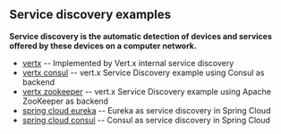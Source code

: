 ## Service discovery examples 

**Service discovery is the automatic detection of devices and services offered by these devices on a computer network.**

- [vertx](vertx-core/) -- Implemented by Vert.x internal service discovery
- [vertx consul](vertx-consul/) -- vert.x Service Discovery example using Consul as backend
- [vertx zookeeper](vertx-zk/) -- vert.x Service Discovery example using Apache ZooKeeper as backend
- [spring cloud eureka](spring-boot-eureka/) -- Eureka as service discovery in Spring Cloud
- [spring cloud consul](spring-boot-consul/) -- Consul as service discovery in Spring Cloud
